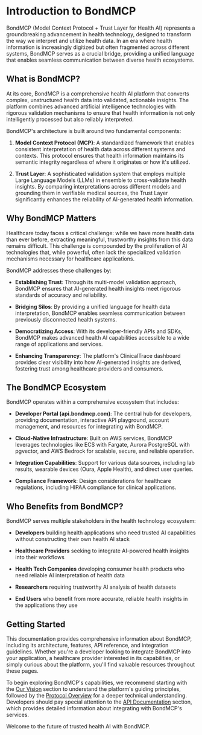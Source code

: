 # Introduction to BondMCP

BondMCP (Model Context Protocol + Trust Layer for Health AI) represents a groundbreaking advancement in health technology, designed to transform the way we interpret and utilize health data. In an era where health information is increasingly digitized but often fragmented across different systems, BondMCP serves as a crucial bridge, providing a unified language that enables seamless communication between diverse health ecosystems.

## What is BondMCP?

At its core, BondMCP is a comprehensive health AI platform that converts complex, unstructured health data into validated, actionable insights. The platform combines advanced artificial intelligence technologies with rigorous validation mechanisms to ensure that health information is not only intelligently processed but also reliably interpreted.

BondMCP's architecture is built around two fundamental components:

1. **Model Context Protocol (MCP)**: A standardized framework that enables consistent interpretation of health data across different systems and contexts. This protocol ensures that health information maintains its semantic integrity regardless of where it originates or how it's utilized.

2. **Trust Layer**: A sophisticated validation system that employs multiple Large Language Models (LLMs) in ensemble to cross-validate health insights. By comparing interpretations across different models and grounding them in verifiable medical sources, the Trust Layer significantly enhances the reliability of AI-generated health information.

## Why BondMCP Matters

Healthcare today faces a critical challenge: while we have more health data than ever before, extracting meaningful, trustworthy insights from this data remains difficult. This challenge is compounded by the proliferation of AI technologies that, while powerful, often lack the specialized validation mechanisms necessary for healthcare applications.

BondMCP addresses these challenges by:

- **Establishing Trust**: Through its multi-model validation approach, BondMCP ensures that AI-generated health insights meet rigorous standards of accuracy and reliability.

- **Bridging Silos**: By providing a unified language for health data interpretation, BondMCP enables seamless communication between previously disconnected health systems.

- **Democratizing Access**: With its developer-friendly APIs and SDKs, BondMCP makes advanced health AI capabilities accessible to a wide range of applications and services.

- **Enhancing Transparency**: The platform's ClinicalTrace dashboard provides clear visibility into how AI-generated insights are derived, fostering trust among healthcare providers and consumers.

## The BondMCP Ecosystem

BondMCP operates within a comprehensive ecosystem that includes:

- **Developer Portal (api.bondmcp.com)**: The central hub for developers, providing documentation, interactive API playground, account management, and resources for integrating with BondMCP.

- **Cloud-Native Infrastructure**: Built on AWS services, BondMCP leverages technologies like ECS with Fargate, Aurora PostgreSQL with pgvector, and AWS Bedrock for scalable, secure, and reliable operation.

- **Integration Capabilities**: Support for various data sources, including lab results, wearable devices (Oura, Apple Health), and direct user queries.

- **Compliance Framework**: Design considerations for healthcare regulations, including HIPAA compliance for clinical applications.

## Who Benefits from BondMCP?

BondMCP serves multiple stakeholders in the health technology ecosystem:

- **Developers** building health applications who need trusted AI capabilities without constructing their own health AI stack

- **Healthcare Providers** seeking to integrate AI-powered health insights into their workflows

- **Health Tech Companies** developing consumer health products who need reliable AI interpretation of health data

- **Researchers** requiring trustworthy AI analysis of health datasets

- **End Users** who benefit from more accurate, reliable health insights in the applications they use

## Getting Started

This documentation provides comprehensive information about BondMCP, including its architecture, features, API reference, and integration guidelines. Whether you're a developer looking to integrate BondMCP into your application, a healthcare provider interested in its capabilities, or simply curious about the platform, you'll find valuable resources throughout these pages.

To begin exploring BondMCP's capabilities, we recommend starting with the [Our Vision](vision.md) section to understand the platform's guiding principles, followed by the [Protocol Overview](protocol_overview.md) for a deeper technical understanding. Developers should pay special attention to the [API Documentation](api-documentation/api-reference-openapi.md) section, which provides detailed information about integrating with BondMCP's services.

Welcome to the future of trusted health AI with BondMCP.
